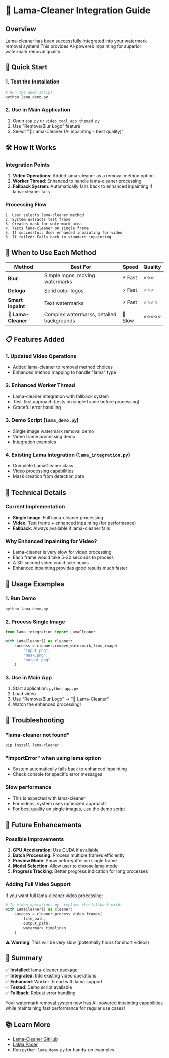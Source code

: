 # 🎨 Lama-Cleaner Integration Guide

## Overview

Lama-cleaner has been successfully integrated into your watermark removal system! This provides AI-powered inpainting for superior watermark removal quality.

## 🚀 Quick Start

### 1. Test the Installation
```bash
# Run the demo script
python lama_demo.py
```

### 2. Use in Main Application
1. Open `app.py` or `video_tool_app_themed.py`
2. Use "Remove/Blur Logo" feature
3. Select "🎨 Lama-Cleaner (AI inpainting - best quality)"

## 🛠️ How It Works

### Integration Points
1. **Video Operations**: Added lama-cleaner as a removal method option
2. **Worker Thread**: Enhanced to handle lama-cleaner processing
3. **Fallback System**: Automatically falls back to enhanced inpainting if lama-cleaner fails

### Processing Flow
```
1. User selects lama-cleaner method
2. System extracts test frame
3. Creates mask for watermark area
4. Tests lama-cleaner on single frame
5. If successful: Uses enhanced inpainting for video
6. If failed: Falls back to standard inpainting
```

## 🎯 When to Use Each Method

| Method | Best For | Speed | Quality |
|--------|----------|-------|---------|
| **Blur** | Simple logos, moving watermarks | ⚡ Fast | ⭐⭐⭐ |
| **Delogo** | Solid color logos | ⚡ Fast | ⭐⭐⭐ |
| **Smart Inpaint** | Text watermarks | ⚡ Fast | ⭐⭐⭐⭐ |
| **🎨 Lama-Cleaner** | Complex watermarks, detailed backgrounds | 🐌 Slow | ⭐⭐⭐⭐⭐ |

## 📋 Features Added

### 1. Updated Video Operations
- Added lama-cleaner to removal method choices
- Enhanced method mapping to handle "lama" type

### 2. Enhanced Worker Thread
- Lama-cleaner integration with fallback system
- Test-first approach (tests on single frame before processing)
- Graceful error handling

### 3. Demo Script (`lama_demo.py`)
- Single image watermark removal demo
- Video frame processing demo
- Integration examples

### 4. Existing Lama Integration (`lama_integration.py`)
- Complete LamaCleaner class
- Video processing capabilities
- Mask creation from detection data

## 🔧 Technical Details

### Current Implementation
- **Single Image**: Full lama-cleaner processing
- **Video**: Test frame + enhanced inpainting (for performance)
- **Fallback**: Always available if lama-cleaner fails

### Why Enhanced Inpainting for Video?
- Lama-cleaner is very slow for video processing
- Each frame would take 5-30 seconds to process
- A 30-second video could take hours
- Enhanced inpainting provides good results much faster

## 🎨 Usage Examples

### 1. Run Demo
```bash
python lama_demo.py
```

### 2. Process Single Image
```python
from lama_integration import LamaCleaner

with LamaCleaner() as cleaner:
    success = cleaner.remove_watermark_from_image(
        "input.png", 
        "mask.png", 
        "output.png"
    )
```

### 3. Use in Main App
1. Start application: `python app.py`
2. Load video
3. Use "Remove/Blur Logo" → "🎨 Lama-Cleaner"
4. Watch the enhanced processing!

## 🚨 Troubleshooting

### "lama-cleaner not found"
```bash
pip install lama-cleaner
```

### "ImportError" when using lama option
- System automatically falls back to enhanced inpainting
- Check console for specific error messages

### Slow performance
- This is expected with lama-cleaner
- For videos, system uses optimized approach
- For best quality on single images, use the demo script

## 🔄 Future Enhancements

### Possible Improvements
1. **GPU Acceleration**: Use CUDA if available
2. **Batch Processing**: Process multiple frames efficiently
3. **Preview Mode**: Show before/after on single frame
4. **Model Selection**: Allow user to choose lama model
5. **Progress Tracking**: Better progress indication for long processes

### Adding Full Video Support
If you want full lama-cleaner video processing:

```python
# In video_operations.py, replace the fallback with:
with LamaCleaner() as cleaner:
    success = cleaner.process_video_frames(
        file_path, 
        output_path, 
        watermark_timelines
    )
```

⚠️ **Warning**: This will be very slow (potentially hours for short videos)

## 🎉 Summary

✅ **Installed**: lama-cleaner package  
✅ **Integrated**: Into existing video operations  
✅ **Enhanced**: Worker thread with lama support  
✅ **Tested**: Demo script available  
✅ **Fallback**: Robust error handling  

Your watermark removal system now has AI-powered inpainting capabilities while maintaining fast performance for regular use cases!

## 📚 Learn More

- [Lama-Cleaner GitHub](https://github.com/Sanster/lama-cleaner)
- [LaMa Paper](https://arxiv.org/abs/2109.07161)
- Run `python lama_demo.py` for hands-on examples
